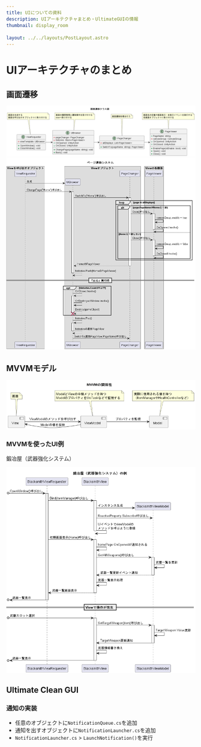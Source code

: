```yaml
---
title: UIについての資料
description: UIアーキテクチャまとめ・UltimateGUIの情報
thumbnail: display_room

layout: ../../layouts/PostLayout.astro
---
```


# UIアーキテクチャのまとめ

## 画面遷移

![画面遷移 クラス図](../../assets/imgs/uiarch/page_control_class.png)
![画面遷移 シーケンス図](../../assets/imgs/uiarch/page_control.png)

## MVVMモデル

![MVVM](../../assets/imgs/uiarch/mvvm.png)

### MVVMを使ったUI例

鍛冶屋（武器強化システム）

![鍛冶屋シーケンス図](../../assets/imgs/uiarch/mvvm_blacksmith.png)

## Ultimate Clean GUI

### 通知の実装

- 任意のオブジェクトに`NotificationQueue.cs`を追加
- 通知を出すオブジェクトに`NotificationLauncher.cs`を追加
- `NotificationLauncher.cs` > `LaunchNotification()`を実行

